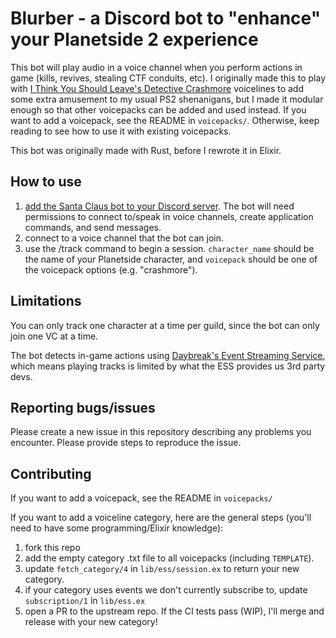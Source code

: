 # Blurber - a Discord bot to "enhance" your Planetside 2 experience

This bot will play audio in a voice channel when you perform actions in game (kills, revives, stealing CTF
conduits, etc).
I originally made this to play with [I Think You Should Leave's Detective Crashmore](https://www.youtube.com/watch?v=zieppd4yABQ)
voicelines to add some extra amusement to my usual PS2 shenanigans, but I made it modular enough so that other
voicepacks can be added and used instead. If you want to add a voicepack, see the README in `voicepacks/`. Otherwise,
keep reading to see how to use it with existing voicepacks.

This bot was originally made with Rust, before I rewrote it in Elixir.

## How to use

1. [add the Santa Claus bot to your Discord server](https://discord.com/oauth2/authorize?client_id=1055544310575149188&permissions=3147776&scope=bot%20applications.commands).
   The bot will need permissions to connect to/speak in voice channels, create application commands, and send messages.
2. connect to a voice channel that the bot can join.
3. use the /track command to begin a session. `character_name` should be the name of your Planetside character, and
   `voicepack` should be one of the voicepack options (e.g. "crashmore").

## Limitations

You can only track one character at a time per guild, since the bot can only join one VC at a time.

The bot detects in-game actions using [Daybreak's Event Streaming Service](https://census.daybreakgames.com/#what-is-websocket),
which means playing tracks is limited by what the ESS provides us 3rd party devs.

## Reporting bugs/issues

Please create a new issue in this repository describing any problems you encounter. Please provide steps to reproduce
the issue.

## Contributing

If you want to add a voicepack, see the README in `voicepacks/`

If you want to add a voiceline category, here are the general steps (you'll need to have some programming/Elixir
knowledge):

1. fork this repo
2. add the empty category .txt file to all voicepacks (including `TEMPLATE`).
3. update `fetch_category/4` in `lib/ess/session.ex` to return your new category.
4. if your category uses events we don't currently subscribe to, update `subscription/1` in `lib/ess.ex`
5. open a PR to the upstream repo. If the CI tests pass (WIP), I'll merge and release with your new category!
